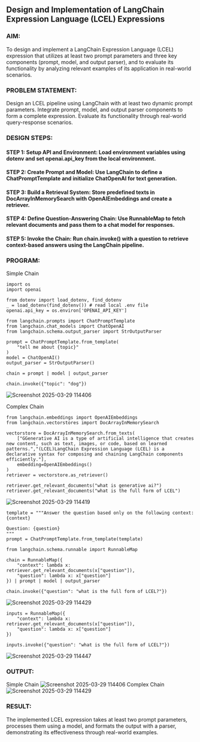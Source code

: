 ## Design and Implementation of LangChain Expression Language (LCEL) Expressions

### AIM:
To design and implement a LangChain Expression Language (LCEL) expression that utilizes at least two prompt parameters and three key components (prompt, model, and output parser), and to evaluate its functionality by analyzing relevant examples of its application in real-world scenarios.

### PROBLEM STATEMENT: 
Design an LCEL pipeline using LangChain with at least two dynamic prompt parameters.  Integrate prompt, model, and output parser components to form a complete expression.  Evaluate its functionality through real-world query-response scenarios.

### DESIGN STEPS:

#### STEP 1: Setup API and Environment: Load environment variables using dotenv and set openai.api_key from the local environment.

#### STEP 2: Create Prompt and Model: Use LangChain to define a ChatPromptTemplate and initialize ChatOpenAI for text generation.

#### STEP 3: Build a Retrieval System: Store predefined texts in DocArrayInMemorySearch with OpenAIEmbeddings and create a retriever.

#### STEP 4: Define Question-Answering Chain: Use RunnableMap to fetch relevant documents and pass them to a chat model for responses.

#### STEP 5: Invoke the Chain: Run chain.invoke() with a question to retrieve context-based answers using the LangChain pipeline.

### PROGRAM:
Simple Chain
```
import os
import openai

from dotenv import load_dotenv, find_dotenv
_ = load_dotenv(find_dotenv()) # read local .env file
openai.api_key = os.environ['OPENAI_API_KEY']

from langchain.prompts import ChatPromptTemplate
from langchain.chat_models import ChatOpenAI
from langchain.schema.output_parser import StrOutputParser

prompt = ChatPromptTemplate.from_template(
    "tell me about {topic}"
)
model = ChatOpenAI()
output_parser = StrOutputParser()

chain = prompt | model | output_parser

chain.invoke({"topic": "dog"})
```
![Screenshot 2025-03-29 114406](https://github.com/user-attachments/assets/0fdbae6d-07a9-4146-b308-8f928fa83662)

Complex Chain
```
from langchain.embeddings import OpenAIEmbeddings
from langchain.vectorstores import DocArrayInMemorySearch   

vectorstore = DocArrayInMemorySearch.from_texts(
    ["GGenerative AI is a type of artificial intelligence that creates new content, such as text, images, or code, based on learned patterns.","(LCEL)LangChain Expression Language (LCEL) is a declarative syntax for composing and chaining LangChain components efficiently."],
    embedding=OpenAIEmbeddings()
)
retriever = vectorstore.as_retriever()

retriever.get_relevant_documents("what is generative ai?")
retriever.get_relevant_documents("what is the full form of LCEL")
```
![Screenshot 2025-03-29 114419](https://github.com/user-attachments/assets/5f9c1074-20e2-492d-9613-713c46c6118e)
```
template = """Answer the question based only on the following context:
{context}

Question: {question}
"""
prompt = ChatPromptTemplate.from_template(template)

from langchain.schema.runnable import RunnableMap

chain = RunnableMap({
    "context": lambda x: retriever.get_relevant_documents(x["question"]),
    "question": lambda x: x["question"]
}) | prompt | model | output_parser

chain.invoke({"question": "what is the full form of LCEL?"})
```
![Screenshot 2025-03-29 114429](https://github.com/user-attachments/assets/d07c72e2-f2bd-4159-ad9b-4ac50b7eb534)
```
inputs = RunnableMap({
    "context": lambda x: retriever.get_relevant_documents(x["question"]),
    "question": lambda x: x["question"]
})

inputs.invoke({"question": "what is the full form of LCEL?"})
```
![Screenshot 2025-03-29 114447](https://github.com/user-attachments/assets/196c2b65-bb39-477c-ae13-c15840da22fc)

### OUTPUT:
Simple Chain 
![Screenshot 2025-03-29 114406](https://github.com/user-attachments/assets/db46e873-7bbd-4f86-a677-a54044964fee)
Complex Chain
![Screenshot 2025-03-29 114429](https://github.com/user-attachments/assets/b6ddf47a-cffe-419d-84df-545bdb403874)


### RESULT: 
The implemented LCEL expression takes at least two prompt parameters, processes them using a model, and formats the output with a parser, demonstrating its effectiveness through real-world examples.
